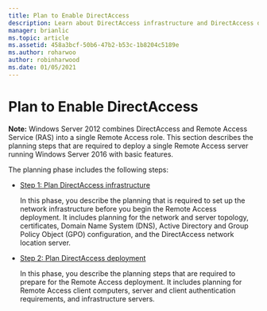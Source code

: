 ```yaml
---
title: Plan to Enable DirectAccess
description: Learn about DirectAccess infrastructure and DirectAccess deployment for Windows Server 2016.
manager: brianlic
ms.topic: article
ms.assetid: 458a3bcf-50b6-47b2-b53c-1b8204c5189e
ms.author: roharwoo
author: robinharwood
ms.date: 01/05/2021
---
```

# Plan to Enable DirectAccess

>

**Note:** Windows Server 2012 combines DirectAccess and Remote Access Service (RAS) into a single Remote Access role. This section describes the planning steps that are required to deploy a single Remote Access server running  Windows Server 2016 with basic features.

The planning phase includes the following steps:

-   [Step 1: Plan DirectAccess infrastructure](step-1-plan-da-inf-davpn.md)

    In this phase, you describe the planning that is required to set up the network infrastructure before you begin the Remote Access deployment. It includes planning for the network and server topology, certificates, Domain Name System (DNS), Active Directory and Group Policy Object (GPO) configuration, and the DirectAccess network location server.

-   [Step 2: Plan DirectAccess deployment](step-2-plan-da-davpn.md)

    In this phase, you describe the planning steps that are required to prepare for the Remote Access deployment. It includes planning for Remote Access client computers, server and client authentication requirements, and infrastructure servers.





